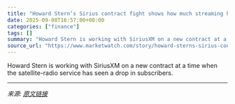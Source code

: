 ```yaml
---
title: "Howard Stern’s Sirius contract fight shows how much streaming has eaten away at radio"
date: 2025-09-08T16:57:00+08:00
categories: ["finance"]
tags: []
summary: "Howard Stern is working with SiriusXM on a new contract at a time when the satellite-radio service has seen a drop in subscribers."
source_url: "https://www.marketwatch.com/story/howard-sterns-sirius-contract-fight-shows-how-much-streaming-has-eaten-away-at-radio-f8ef9519?mod=mw_rss_topstories"
---
```


Howard Stern is working with SiriusXM on a new contract at a time when the satellite-radio service has seen a drop in subscribers.

---

*来源: [原文链接](https://www.marketwatch.com/story/howard-sterns-sirius-contract-fight-shows-how-much-streaming-has-eaten-away-at-radio-f8ef9519?mod=mw_rss_topstories)*
